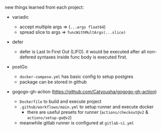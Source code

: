 new things learned from each project:
* variadic
    * accept multiple args => (`...args float64`)
    * spread slice to args => `funcWithMultArgs(...slice)`

* defer
    * defer is Last In First Out (LIFO). it would be executed after all non-defered syntaxes inside func body is executed first.

* postGo
    * `docker-compose.yml` has basic config to setup postgres
    * package can be stored in github

* gogogo-gh-action (https://github.com/Catyousha/gogogo-gh-action)
    * `Dockerfile` to build and execute project
    * `.github/workflows/main.yml` to setup runner and execute docker
        * there are useful presets for runner (`actions/checkout@v2` & `actions/setup-go@v2`)
    * meanwhile gitlab runner is configured at `gitlab-ci.yml`